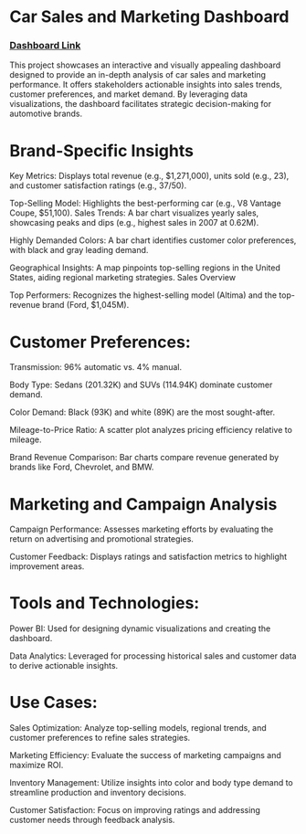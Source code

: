 


# Car Sales and Marketing Dashboard

### [Dashboard Link](https://app.powerbi.com/view?r=eyJrIjoiYmU2NTYyNWEtNWVkOS00NGJmLWIzNDktNjE3ZTQ2N2JiYTAzIiwidCI6ImRmODY3OWNkLWE4MGUtNDVkOC05OWFjLWM4M2VkN2ZmOTVhMCJ9&pageName=ReportSection)
This project showcases an interactive and visually appealing dashboard designed to provide an in-depth analysis of car sales and marketing performance. It offers stakeholders actionable insights into sales trends, customer preferences, and market demand. By leveraging data visualizations, the dashboard facilitates strategic decision-making for automotive brands.

# Brand-Specific Insights
Key Metrics: Displays total revenue (e.g., $1,271,000), units sold (e.g., 23), and customer satisfaction ratings (e.g., 37/50).

Top-Selling Model: Highlights the best-performing car (e.g., V8 Vantage Coupe, $51,100).
Sales Trends: A bar chart visualizes yearly sales, showcasing peaks and dips (e.g., highest sales in 2007 at 0.62M).

Highly Demanded Colors: A bar chart identifies customer color preferences, with black and gray leading demand.

Geographical Insights: A map pinpoints top-selling regions in the United States, aiding regional marketing strategies.
Sales Overview

Top Performers: Recognizes the highest-selling model (Altima) and the top-revenue brand (Ford, $1,045M).
# Customer Preferences:

Transmission: 96% automatic vs. 4% manual.

Body Type: Sedans (201.32K) and SUVs (114.94K) dominate customer demand.

Color Demand: Black (93K) and white (89K) are the most sought-after.

Mileage-to-Price Ratio: A scatter plot analyzes pricing efficiency relative to mileage.

Brand Revenue Comparison: Bar charts compare revenue generated by brands like Ford, Chevrolet, and BMW.
# Marketing and Campaign Analysis
Campaign Performance: Assesses marketing efforts by evaluating the return on advertising and promotional strategies.

Customer Feedback: Displays ratings and satisfaction metrics to highlight improvement areas.
# Tools and Technologies:
Power BI: Used for designing dynamic visualizations and creating the dashboard.

Data Analytics: Leveraged for processing historical sales and customer data to derive actionable insights.
# Use Cases:
Sales Optimization: Analyze top-selling models, regional trends, and customer preferences to refine sales strategies.

Marketing Efficiency: Evaluate the success of marketing campaigns and maximize ROI.

Inventory Management: Utilize insights into color and body type demand to streamline 
production and inventory decisions.

Customer Satisfaction: Focus on improving ratings and addressing customer needs through feedback analysis.

